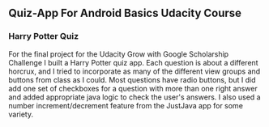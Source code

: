 ## Quiz-App For Android Basics Udacity Course

### Harry Potter Quiz

For the final project for the Udacity Grow with Google Scholarship Challenge I built a Harry Potter quiz app. 
Each question is about a different horcrux, and I tried to incorporate as many of the different view groups and buttons from class as I could. 
Most questions have radio buttons, but I did add one set of checkboxes for a question with more than one right answer and added appropriate java logic to check the user's answers. I also used a number increment/decrement feature from the JustJava app for some variety.
